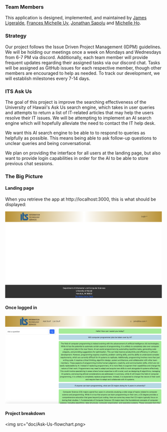 ### Team Members

This application is designed, implemented, and maintained by [James Ligeralde](https://jligeral.github.io/), [Frances Michelle Uy](https://frances-uy.github.io/), [Jonathan Sapolu](https://jsapolu99.github.io/) and [Michelle Ho](https://michho8.github.io/).

### Strategy

Our project follows the Issue Driven Project Management (IDPM) guidelines. We will be holding our meetings once a week on Mondays and Wednesdays from 6-7 PM via discord. Additionally, each team member will provide frequent updates regarding their assigned tasks via our discord chat. Tasks will be assigned as GitHub issues for each respective member, though other members are encouraged to help as needed. To track our development, we will establish milestones every 7-14 days.

### ITS Ask Us

The goal of this project is improve the searching effectiveness of the University of Hawaii's Ask Us search engine, which takes in user queries and attempts to return a list of IT-related articles that may help the users resolve their IT issues. We will be attempting to implement an AI search engine which will hopefully alleviate the need to contact the IT help desk.

We want this AI search engine to be able to to respond to queries as helpfully as possible. This means being able to ask follow-up questions to unclear queries and being conversational.

We plan on providing the interface for all users at the landing page, but also want to provide login capabilities in order for the AI to be able to store previous chat sessions.

### The Big Picture

#### Landing page

When you retrieve the app at http://localhost:3000, this is what should be displayed:

<img src="doc/landing-page.png">



#### Once logged in

<img src="doc/progress.png">

#### Project breakdown

<img src="doc/Ask-Us-flowchart.png>









